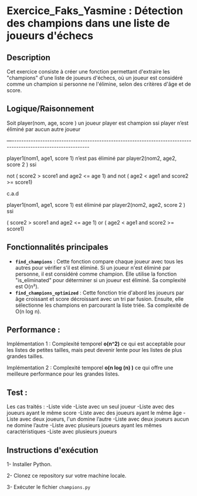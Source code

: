 # Exercice_Faks_Yasmine : Détection des champions dans une liste de joueurs d'échecs

## Description
Cet exercice consiste à créer une fonction permettant d'extraire les "champions" d'une liste de joueurs d'échecs, où un joueur est considéré comme un champion si personne ne l'élimine, selon des critères d'âge et de score.


## Logique/Raisonnement 
Soit player(nom, age, score ) un joueur 
player est champion ssi player n’est éliminé par aucun autre joueur 

—---------------------------------------------------------------------------------------------------------------

player1(nom1, age1, score 1) n’est pas éliminé par player2(nom2, age2, score 2 ) ssi 

not ( score2 > score1 and age2 <= age 1) and not ( age2 < age1 and score2 >= score1)

c.a.d 

player1(nom1, age1, score 1) est éliminé par player2(nom2, age2, score 2 ) ssi 

( score2 > score1 and age2 <= age 1)  or ( age2 < age1 and score2 >= score1)


## Fonctionnalités principales
- **`find_champions`** : Cette fonction compare chaque joueur avec tous les autres pour vérifier s'il est éliminé. Si un joueur n'est éliminé par personne, il est considéré comme champion. Elle utilise la fonction "is_eliminated" pour déterminer si un joueur est éliminé. Sa complexité est O(n²).
- **`find_champions_optimized`** : Cette fonction trie d'abord les joueurs par âge croissant et score décroissant avec un tri par fusion. Ensuite, elle sélectionne les champions en parcourant la liste triée. Sa complexité de O(n log n).


## Performance : 
Implémentation 1 : Complexité temporel **o(n^2)** ce qui est acceptable pour les listes de petites tailles, mais peut devenir lente pour les listes de plus grandes tailles. 

Implémentation 2 : Complexité temporel **o(n log (n) )** ce qui offre une meilleure performance pour les grandes listes. 


## Test : 
Les cas traités : 
    -Liste vide 
    -Liste avec un seul joueur 
    -Liste avec des joueurs ayant le même score 
    -Liste avec des joueurs ayant le même âge 
    -Liste avec deux joueurs, l'un domine l’autre 
    -Liste avec deux joueurs aucun ne domine l’autre 
    -Liste avec plusieurs joueurs ayant les mêmes caractéristiques 
    -Liste avec plusieurs joueurs



## Instructions d'exécution
1- Installer Python.

2- Clonez ce repository sur votre machine locale.

3- Exécuter le fichier `champions.py`

